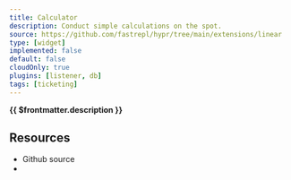 ```yaml
---
title: Calculator
description: Conduct simple calculations on the spot.
source: https://github.com/fastrepl/hypr/tree/main/extensions/linear
type: [widget]
implemented: false
default: false
cloudOnly: true
plugins: [listener, db]
tags: [ticketing]
---
```

<TitleWithContributors :title="$frontmatter.title" />

**{{ $frontmatter.description }}**

<ExtensionTags :frontmatter="$frontmatter" />

## Resources

<ul>
  <li><a :href="$frontmatter.source">Github source</a></li>
  <li v-for="plugin in $frontmatter.plugins"><PluginLink :plugin /></li>
</ul>
